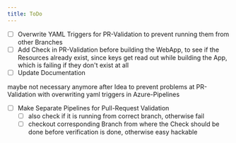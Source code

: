 ```yaml
---
title: ToDo
---
```


- [ ] Overwrite YAML Triggers for PR-Validation to prevent running them from other Branches
- [ ] Add Check in PR-Validation before building the WebApp, to see if the Resources already exist, since keys get read out while building the App, which is failing if they don't exist at all
- [ ] Update Documentation

maybe not necessary anymore after Idea to prevent problems at PR-Validation with overwriting yaml triggers in Azure-Pipelines

- [ ] Make Separate Pipelines for Pull-Request Validation
    - [ ] also check if it is running from correct branch, otherwise fail
    - [ ] checkout corresponding Branch from where the Check should be done before verification is done, otherwise easy hackable
